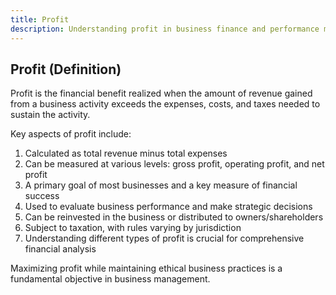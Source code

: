 ```yaml
---
title: Profit
description: Understanding profit in business finance and performance measurement
---
```

## Profit (Definition)
Profit is the financial benefit realized when the amount of revenue gained from a business activity exceeds the expenses, costs, and taxes needed to sustain the activity.

Key aspects of profit include:
1. Calculated as total revenue minus total expenses
2. Can be measured at various levels: gross profit, operating profit, and net profit
3. A primary goal of most businesses and a key measure of financial success
4. Used to evaluate business performance and make strategic decisions
5. Can be reinvested in the business or distributed to owners/shareholders
6. Subject to taxation, with rules varying by jurisdiction
7. Understanding different types of profit is crucial for comprehensive financial analysis

Maximizing profit while maintaining ethical business practices is a fundamental objective in business management.